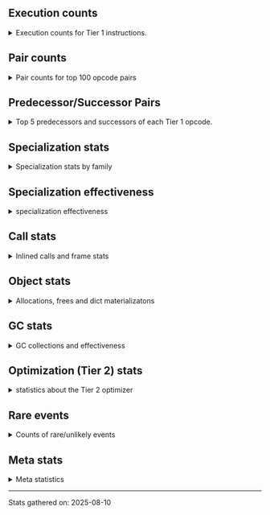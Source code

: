 ## Execution counts

<details>
<summary> Execution counts for Tier 1 instructions. </summary>


The "miss ratio" column shows the percentage of times the instruction
executed that it deoptimized. When this happens, the base unspecialized
instruction is not counted.

<table>
<thead>
<tr>
<th align="left">Name</th>
<th align="right">Base Count</th>
<th align="right">Head Count</th>
<th align="right">Change</th>
</tr>
</thead>
<tbody>
<tr>
<td align="left">FOR_ITER</td>
<td align="right">1,748,160</td>
<td align="right">791,900</td>
<td align="right">-54.7%</td>
</tr>
<tr>
<td align="left">COMPARE_OP</td>
<td align="right">2,277,540</td>
<td align="right">1,526,880</td>
<td align="right">-33.0%</td>
</tr>
<tr>
<td align="left">TO_BOOL_BOOL</td>
<td align="right">13,075,380</td>
<td align="right">10,835,080</td>
<td align="right">-17.1%</td>
</tr>
<tr>
<td align="left">POP_JUMP_IF_TRUE</td>
<td align="right">15,785,460</td>
<td align="right">13,260,900</td>
<td align="right">-16.0%</td>
</tr>
<tr>
<td align="left">TO_BOOL</td>
<td align="right">7,134,100</td>
<td align="right">6,096,340</td>
<td align="right">-14.5%</td>
</tr>
<tr>
<td align="left">CONTAINS_OP_SET</td>
<td align="right">5,709,960</td>
<td align="right">4,973,400</td>
<td align="right">-12.9%</td>
</tr>
<tr>
<td align="left">BINARY_OP</td>
<td align="right">5,780,340</td>
<td align="right">5,043,600</td>
<td align="right">-12.7%</td>
</tr>
<tr>
<td align="left">FOR_ITER_LIST</td>
<td align="right">1,100,880</td>
<td align="right">1,013,820</td>
<td align="right">-7.9%</td>
</tr>
<tr>
<td align="left">LOAD_FAST_BORROW_LOAD_FAST_BORROW</td>
<td align="right">10,862,280</td>
<td align="right">10,122,940</td>
<td align="right">-6.8%</td>
</tr>
<tr>
<td align="left">POP_JUMP_IF_FALSE</td>
<td align="right">48,978,960</td>
<td align="right">47,475,220</td>
<td align="right">-3.1%</td>
</tr>
<tr>
<td align="left">LOAD_ATTR_INSTANCE_VALUE</td>
<td align="right">82,923,600</td>
<td align="right">80,399,040</td>
<td align="right">-3.0%</td>
</tr>
<tr>
<td align="left">LOAD_FAST_BORROW</td>
<td align="right">158,897,760</td>
<td align="right">154,116,200</td>
<td align="right">-3.0%</td>
</tr>
<tr>
<td align="left">STORE_FAST</td>
<td align="right">41,596,920</td>
<td align="right">40,843,660</td>
<td align="right">-1.8%</td>
</tr>
<tr>
<td align="left">UNPACK_SEQUENCE_TWO_TUPLE</td>
<td align="right">699,780</td>
<td align="right">697,000</td>
<td align="right">-0.4%</td>
</tr>
<tr>
<td align="left">STORE_FAST_STORE_FAST</td>
<td align="right">701,940</td>
<td align="right">699,160</td>
<td align="right">-0.4%</td>
</tr>
<tr>
<td align="left">CALL_ISINSTANCE</td>
<td align="right">1,488,960</td>
<td align="right">1,486,180</td>
<td align="right">-0.2%</td>
</tr>
<tr>
<td align="left">STORE_SUBSCR_DICT</td>
<td align="right">2,151,600</td>
<td align="right">2,148,820</td>
<td align="right">-0.1%</td>
</tr>
<tr>
<td align="left">LOAD_GLOBAL_BUILTIN</td>
<td align="right">6,337,980</td>
<td align="right">6,332,420</td>
<td align="right">-0.1%</td>
</tr>
<tr>
<td align="left">LOAD_FAST</td>
<td align="right">11,974,620</td>
<td align="right">11,971,840</td>
<td align="right">-0.0%</td>
</tr>
<tr>
<td align="left">LOAD_CONST</td>
<td align="right">52,890,240</td>
<td align="right">52,890,240</td>
<td align="right">0.0%</td>
</tr>
<tr>
<td align="left">RESUME_CHECK</td>
<td align="right">22,552,440</td>
<td align="right">22,552,440</td>
<td align="right">0.0%</td>
</tr>
<tr>
<td align="left">RETURN_VALUE</td>
<td align="right">21,850,720</td>
<td align="right">21,850,720</td>
<td align="right">0.0%</td>
</tr>
<tr>
<td align="left">BINARY_OP_SUBSCR_DICT</td>
<td align="right">15,022,440</td>
<td align="right">15,022,440</td>
<td align="right">0.0%</td>
</tr>
<tr>
<td align="left">COMPARE_OP_INT</td>
<td align="right">13,993,980</td>
<td align="right">13,993,980</td>
<td align="right">0.0%</td>
</tr>
<tr>
<td align="left">LOAD_GLOBAL_MODULE</td>
<td align="right">13,425,840</td>
<td align="right">13,425,840</td>
<td align="right">0.0%</td>
</tr>
<tr>
<td align="left">STORE_ATTR_INSTANCE_VALUE</td>
<td align="right">12,820,920</td>
<td align="right">12,820,920</td>
<td align="right">0.0%</td>
</tr>
<tr>
<td align="left">CALL_PY_EXACT_ARGS</td>
<td align="right">11,583,100</td>
<td align="right">11,583,100</td>
<td align="right">0.0%</td>
</tr>
<tr>
<td align="left">COMPARE_OP_STR</td>
<td align="right">10,870,440</td>
<td align="right">10,870,440</td>
<td align="right">0.0%</td>
</tr>
<tr>
<td align="left">LOAD_ATTR_METHOD_WITH_VALUES</td>
<td align="right">9,893,400</td>
<td align="right">9,893,400</td>
<td align="right">0.0%</td>
</tr>
<tr>
<td align="left">LOAD_ATTR_METHOD_NO_DICT</td>
<td align="right">9,888,560</td>
<td align="right">9,888,560</td>
<td align="right">0.0%</td>
</tr>
<tr>
<td align="left">JUMP_BACKWARD_NO_JIT</td>
<td align="right">9,440,940</td>
<td align="right"></td>
<td align="right"></td>
</tr>
<tr>
<td align="left">LOAD_SMALL_INT</td>
<td align="right">8,334,720</td>
<td align="right">8,334,720</td>
<td align="right">0.0%</td>
</tr>
<tr>
<td align="left">POP_TOP</td>
<td align="right">7,755,060</td>
<td align="right">7,755,060</td>
<td align="right">0.0%</td>
</tr>
<tr>
<td align="left">EXTENDED_ARG</td>
<td align="right">6,511,320</td>
<td align="right">6,511,320</td>
<td align="right">0.0%</td>
</tr>
<tr>
<td align="left">TO_BOOL_LIST</td>
<td align="right">6,507,720</td>
<td align="right">6,507,720</td>
<td align="right">0.0%</td>
</tr>
<tr>
<td align="left">JUMP_FORWARD</td>
<td align="right">6,263,700</td>
<td align="right">6,263,700</td>
<td align="right">0.0%</td>
</tr>
<tr>
<td align="left">LOAD_ATTR_SLOT</td>
<td align="right">5,847,040</td>
<td align="right">5,847,040</td>
<td align="right">0.0%</td>
</tr>
<tr>
<td align="left">BINARY_OP_ADD_INT</td>
<td align="right">5,305,800</td>
<td align="right">5,305,800</td>
<td align="right">0.0%</td>
</tr>
<tr>
<td align="left">BINARY_OP_SUBSCR_STR_INT</td>
<td align="right">5,166,720</td>
<td align="right">5,166,720</td>
<td align="right">0.0%</td>
</tr>
<tr>
<td align="left">LOAD_ATTR</td>
<td align="right">4,846,640</td>
<td align="right">4,846,640</td>
<td align="right">0.0%</td>
</tr>
<tr>
<td align="left">CALL_BOUND_METHOD_EXACT_ARGS</td>
<td align="right">3,717,640</td>
<td align="right">3,717,640</td>
<td align="right">0.0%</td>
</tr>
<tr>
<td align="left">LOAD_ATTR_PROPERTY</td>
<td align="right">3,683,400</td>
<td align="right">3,683,400</td>
<td align="right">0.0%</td>
</tr>
<tr>
<td align="left">SWAP</td>
<td align="right">3,316,920</td>
<td align="right">3,316,920</td>
<td align="right">0.0%</td>
</tr>
<tr>
<td align="left">COPY</td>
<td align="right">3,232,320</td>
<td align="right">3,232,320</td>
<td align="right">0.0%</td>
</tr>
<tr>
<td align="left">CALL_METHOD_DESCRIPTOR_O</td>
<td align="right">3,010,460</td>
<td align="right">3,010,460</td>
<td align="right">0.0%</td>
</tr>
<tr>
<td align="left">BUILD_LIST</td>
<td align="right">2,786,640</td>
<td align="right">2,786,640</td>
<td align="right">0.0%</td>
</tr>
<tr>
<td align="left">CALL_LEN</td>
<td align="right">2,780,880</td>
<td align="right">2,780,880</td>
<td align="right">0.0%</td>
</tr>
<tr>
<td align="left">BINARY_OP_ADD_UNICODE</td>
<td align="right">2,611,320</td>
<td align="right">2,611,320</td>
<td align="right">0.0%</td>
</tr>
<tr>
<td align="left">POP_JUMP_IF_NOT_NONE</td>
<td align="right">2,259,180</td>
<td align="right">2,259,180</td>
<td align="right">0.0%</td>
</tr>
<tr>
<td align="left">TO_BOOL_ALWAYS_TRUE</td>
<td align="right">2,202,480</td>
<td align="right">2,202,480</td>
<td align="right">0.0%</td>
</tr>
<tr>
<td align="left">POP_JUMP_IF_NONE</td>
<td align="right">2,084,040</td>
<td align="right">2,084,040</td>
<td align="right">0.0%</td>
</tr>
<tr>
<td align="left">GET_ITER</td>
<td align="right">1,695,300</td>
<td align="right">1,695,300</td>
<td align="right">0.0%</td>
</tr>
<tr>
<td align="left">CALL_LIST_APPEND</td>
<td align="right">1,695,120</td>
<td align="right">1,695,120</td>
<td align="right">0.0%</td>
</tr>
<tr>
<td align="left">NOP</td>
<td align="right">1,664,580</td>
<td align="right">1,664,580</td>
<td align="right">0.0%</td>
</tr>
<tr>
<td align="left">BUILD_TUPLE</td>
<td align="right">1,635,480</td>
<td align="right">1,635,480</td>
<td align="right">0.0%</td>
</tr>
<tr>
<td align="left">CALL_METHOD_DESCRIPTOR_FAST</td>
<td align="right">1,623,980</td>
<td align="right">1,623,980</td>
<td align="right">0.0%</td>
</tr>
<tr>
<td align="left">IS_OP</td>
<td align="right">1,594,020</td>
<td align="right">1,594,020</td>
<td align="right">0.0%</td>
</tr>
<tr>
<td align="left">CALL_METHOD_DESCRIPTOR_NOARGS</td>
<td align="right">1,593,780</td>
<td align="right">1,593,780</td>
<td align="right">0.0%</td>
</tr>
<tr>
<td align="left">LOAD_FAST_LOAD_FAST</td>
<td align="right">1,590,060</td>
<td align="right">1,590,060</td>
<td align="right">0.0%</td>
</tr>
<tr>
<td align="left">CALL_PY_GENERAL</td>
<td align="right">1,529,580</td>
<td align="right">1,529,580</td>
<td align="right">0.0%</td>
</tr>
<tr>
<td align="left">CALL_NON_PY_GENERAL</td>
<td align="right">1,514,460</td>
<td align="right">1,514,460</td>
<td align="right">0.0%</td>
</tr>
<tr>
<td align="left">BINARY_SLICE</td>
<td align="right">1,155,000</td>
<td align="right">1,155,000</td>
<td align="right">0.0%</td>
</tr>
<tr>
<td align="left">BUILD_MAP</td>
<td align="right">1,141,440</td>
<td align="right">1,141,440</td>
<td align="right">0.0%</td>
</tr>
<tr>
<td align="left">CALL_BUILTIN_CLASS</td>
<td align="right">1,107,780</td>
<td align="right">1,107,780</td>
<td align="right">0.0%</td>
</tr>
<tr>
<td align="left">STORE_ATTR</td>
<td align="right">1,079,440</td>
<td align="right">1,079,440</td>
<td align="right">0.0%</td>
</tr>
<tr>
<td align="left">LOAD_FAST_CHECK</td>
<td align="right">1,040,640</td>
<td align="right">1,040,640</td>
<td align="right">0.0%</td>
</tr>
<tr>
<td align="left">FOR_ITER_GEN</td>
<td align="right">1,037,640</td>
<td align="right">1,037,640</td>
<td align="right">0.0%</td>
</tr>
<tr>
<td align="left">YIELD_VALUE</td>
<td align="right">1,037,520</td>
<td align="right">1,037,520</td>
<td align="right">0.0%</td>
</tr>
<tr>
<td align="left">POP_ITER</td>
<td align="right">909,600</td>
<td align="right">909,600</td>
<td align="right">0.0%</td>
</tr>
<tr>
<td align="left">CONTAINS_OP</td>
<td align="right">859,660</td>
<td align="right">859,660</td>
<td align="right">0.0%</td>
</tr>
<tr>
<td align="left">BINARY_OP_SUBSCR_LIST_INT</td>
<td align="right">694,440</td>
<td align="right">694,440</td>
<td align="right">0.0%</td>
</tr>
<tr>
<td align="left">STORE_SUBSCR_LIST_INT</td>
<td align="right">672,240</td>
<td align="right">672,240</td>
<td align="right">0.0%</td>
</tr>
<tr>
<td align="left">CONTAINS_OP_DICT</td>
<td align="right">671,280</td>
<td align="right">671,280</td>
<td align="right">0.0%</td>
</tr>
<tr>
<td align="left">FORMAT_SIMPLE</td>
<td align="right">668,640</td>
<td align="right">668,640</td>
<td align="right">0.0%</td>
</tr>
<tr>
<td align="left">CONVERT_VALUE</td>
<td align="right">668,640</td>
<td align="right">668,640</td>
<td align="right">0.0%</td>
</tr>
<tr>
<td align="left">PUSH_NULL</td>
<td align="right">659,460</td>
<td align="right">659,460</td>
<td align="right">0.0%</td>
</tr>
<tr>
<td align="left">BUILD_SLICE</td>
<td align="right">570,840</td>
<td align="right">570,840</td>
<td align="right">0.0%</td>
</tr>
<tr>
<td align="left">CALL_BUILTIN_FAST</td>
<td align="right">476,280</td>
<td align="right">476,280</td>
<td align="right">0.0%</td>
</tr>
<tr>
<td align="left">BINARY_OP_SUBTRACT_INT</td>
<td align="right">395,040</td>
<td align="right">395,040</td>
<td align="right">0.0%</td>
</tr>
<tr>
<td align="left">TO_BOOL_INT</td>
<td align="right">383,280</td>
<td align="right">383,280</td>
<td align="right">0.0%</td>
</tr>
<tr>
<td align="left">INTERPRETER_EXIT</td>
<td align="right">377,120</td>
<td align="right">377,120</td>
<td align="right">0.0%</td>
</tr>
<tr>
<td align="left">CALL_KW_PY</td>
<td align="right">374,520</td>
<td align="right">374,520</td>
<td align="right">0.0%</td>
</tr>
<tr>
<td align="left">TO_BOOL_NONE</td>
<td align="right">358,580</td>
<td align="right">358,580</td>
<td align="right">0.0%</td>
</tr>
<tr>
<td align="left">CALL_ALLOC_AND_ENTER_INIT</td>
<td align="right">338,460</td>
<td align="right">338,460</td>
<td align="right">0.0%</td>
</tr>
<tr>
<td align="left">LOAD_ATTR_MODULE</td>
<td align="right">337,380</td>
<td align="right">337,380</td>
<td align="right">0.0%</td>
</tr>
<tr>
<td align="left">COPY_FREE_VARS</td>
<td align="right">336,300</td>
<td align="right">336,300</td>
<td align="right">0.0%</td>
</tr>
<tr>
<td align="left">LOAD_DEREF</td>
<td align="right">336,300</td>
<td align="right">336,300</td>
<td align="right">0.0%</td>
</tr>
<tr>
<td align="left">EXIT_INIT_CHECK</td>
<td align="right">335,800</td>
<td align="right">335,800</td>
<td align="right">0.0%</td>
</tr>
<tr>
<td align="left">BUILD_STRING</td>
<td align="right">334,320</td>
<td align="right">334,320</td>
<td align="right">0.0%</td>
</tr>
<tr>
<td align="left">LOAD_ATTR_CLASS</td>
<td align="right">133,320</td>
<td align="right">133,320</td>
<td align="right">0.0%</td>
</tr>
<tr>
<td align="left">BINARY_OP_SUBSCR_LIST_SLICE</td>
<td align="right">92,280</td>
<td align="right">92,280</td>
<td align="right">0.0%</td>
</tr>
<tr>
<td align="left">TO_BOOL_STR</td>
<td align="right">31,860</td>
<td align="right">31,860</td>
<td align="right">0.0%</td>
</tr>
<tr>
<td align="left">STORE_ATTR_SLOT</td>
<td align="right">11,640</td>
<td align="right">11,640</td>
<td align="right">0.0%</td>
</tr>
<tr>
<td align="left">BINARY_OP_SUBSCR_GETITEM</td>
<td align="right">11,520</td>
<td align="right">11,520</td>
<td align="right">0.0%</td>
</tr>
<tr>
<td align="left">STORE_FAST_LOAD_FAST</td>
<td align="right">10,320</td>
<td align="right">10,320</td>
<td align="right">0.0%</td>
</tr>
<tr>
<td align="left">LOAD_ATTR_METHOD_LAZY_DICT</td>
<td align="right">8,880</td>
<td align="right">8,880</td>
<td align="right">0.0%</td>
</tr>
<tr>
<td align="left">CALL_BUILTIN_FAST_WITH_KEYWORDS</td>
<td align="right">7,440</td>
<td align="right">7,440</td>
<td align="right">0.0%</td>
</tr>
<tr>
<td align="left">BINARY_OP_EXTEND</td>
<td align="right">6,120</td>
<td align="right">6,120</td>
<td align="right">0.0%</td>
</tr>
<tr>
<td align="left">CALL_METHOD_DESCRIPTOR_FAST_WITH_KEYWORDS</td>
<td align="right">5,880</td>
<td align="right">5,880</td>
<td align="right">0.0%</td>
</tr>
<tr>
<td align="left">FOR_ITER_TUPLE</td>
<td align="right">4,680</td>
<td align="right">4,680</td>
<td align="right">0.0%</td>
</tr>
<tr>
<td align="left">UNPACK_SEQUENCE_LIST</td>
<td align="right">3,960</td>
<td align="right">3,960</td>
<td align="right">0.0%</td>
</tr>
<tr>
<td align="left">BINARY_OP_INPLACE_ADD_UNICODE</td>
<td align="right">3,120</td>
<td align="right">3,120</td>
<td align="right">0.0%</td>
</tr>
<tr>
<td align="left">MAP_ADD</td>
<td align="right">2,760</td>
<td align="right">2,760</td>
<td align="right">0.0%</td>
</tr>
<tr>
<td align="left">FOR_ITER_RANGE</td>
<td align="right">1,860</td>
<td align="right">1,860</td>
<td align="right">0.0%</td>
</tr>
<tr>
<td align="left">LOAD_ATTR_NONDESCRIPTOR_WITH_VALUES</td>
<td align="right">1,800</td>
<td align="right">1,800</td>
<td align="right">0.0%</td>
</tr>
<tr>
<td align="left">BINARY_OP_SUBSCR_TUPLE_INT</td>
<td align="right">1,740</td>
<td align="right">1,740</td>
<td align="right">0.0%</td>
</tr>
<tr>
<td align="left">CALL_BUILTIN_O</td>
<td align="right">1,680</td>
<td align="right">1,680</td>
<td align="right">0.0%</td>
</tr>
<tr>
<td align="left">CALL_FUNCTION_EX</td>
<td align="right">1,020</td>
<td align="right">1,020</td>
<td align="right">0.0%</td>
</tr>
<tr>
<td align="left">DICT_MERGE</td>
<td align="right">960</td>
<td align="right">960</td>
<td align="right">0.0%</td>
</tr>
<tr>
<td align="left">CALL_TUPLE_1</td>
<td align="right">360</td>
<td align="right">360</td>
<td align="right">0.0%</td>
</tr>
<tr>
<td align="left">CALL</td>
<td align="right">260</td>
<td align="right">260</td>
<td align="right">0.0%</td>
</tr>
<tr>
<td align="left">LOAD_FAST_AND_CLEAR</td>
<td align="right">240</td>
<td align="right">240</td>
<td align="right">0.0%</td>
</tr>
<tr>
<td align="left">LOAD_SUPER_ATTR_ATTR</td>
<td align="right">240</td>
<td align="right">240</td>
<td align="right">0.0%</td>
</tr>
<tr>
<td align="left">END_FOR</td>
<td align="right">120</td>
<td align="right">120</td>
<td align="right">0.0%</td>
</tr>
<tr>
<td align="left">RETURN_GENERATOR</td>
<td align="right">120</td>
<td align="right">120</td>
<td align="right">0.0%</td>
</tr>
<tr>
<td align="left">CALL_INTRINSIC_1</td>
<td align="right">120</td>
<td align="right">120</td>
<td align="right">0.0%</td>
</tr>
<tr>
<td align="left">IMPORT_FROM</td>
<td align="right">120</td>
<td align="right">120</td>
<td align="right">0.0%</td>
</tr>
<tr>
<td align="left">IMPORT_NAME</td>
<td align="right">120</td>
<td align="right">120</td>
<td align="right">0.0%</td>
</tr>
<tr>
<td align="left">LIST_EXTEND</td>
<td align="right">120</td>
<td align="right">120</td>
<td align="right">0.0%</td>
</tr>
<tr>
<td align="left">CALL_KW_NON_PY</td>
<td align="right">120</td>
<td align="right">120</td>
<td align="right">0.0%</td>
</tr>
<tr>
<td align="left">CALL_TYPE_1</td>
<td align="right">120</td>
<td align="right">120</td>
<td align="right">0.0%</td>
</tr>
<tr>
<td align="left">LOAD_SUPER_ATTR_METHOD</td>
<td align="right">120</td>
<td align="right">120</td>
<td align="right">0.0%</td>
</tr>
<tr>
<td align="left">LOAD_GLOBAL</td>
<td align="right">100</td>
<td align="right">100</td>
<td align="right">0.0%</td>
</tr>
<tr>
<td align="left">MAKE_FUNCTION</td>
<td align="right">60</td>
<td align="right">60</td>
<td align="right">0.0%</td>
</tr>
<tr>
<td align="left">MAKE_CELL</td>
<td align="right">60</td>
<td align="right">60</td>
<td align="right">0.0%</td>
</tr>
<tr>
<td align="left">SET_FUNCTION_ATTRIBUTE</td>
<td align="right">60</td>
<td align="right">60</td>
<td align="right">0.0%</td>
</tr>
<tr>
<td align="left">STORE_DEREF</td>
<td align="right">60</td>
<td align="right">60</td>
<td align="right">0.0%</td>
</tr>
<tr>
<td align="left">BINARY_OP_SUBTRACT_FLOAT</td>
<td align="right">60</td>
<td align="right">60</td>
<td align="right">0.0%</td>
</tr>
<tr>
<td align="left">UNPACK_SEQUENCE</td>
<td align="right">20</td>
<td align="right">20</td>
<td align="right">0.0%</td>
</tr>
<tr>
<td align="left">JUMP_BACKWARD_JIT</td>
<td align="right"></td>
<td align="right">7,360,360</td>
<td align="right"></td>
</tr>
<tr>
<td align="left">ENTER_EXECUTOR</td>
<td align="right"></td>
<td align="right">1,456,300</td>
<td align="right"></td>
</tr>
<tr>
<td align="left">NOT_TAKEN</td>
<td align="right"></td>
<td align="right">13,920</td>
<td align="right"></td>
</tr>
</tbody>
</table>


</details>

## Pair counts

<details>
<summary> Pair counts for top 100 opcode pairs </summary>


Pairs of specialized operations that deoptimize and are then followed by
the corresponding unspecialized instruction are not counted as pairs.

Not included in comparative output.


</details>

## Predecessor/Successor Pairs

<details>
<summary> Top 5 predecessors and successors of each Tier 1 opcode. </summary>


This does not include the unspecialized instructions that occur after a
specialized instruction deoptimizes.

Not included in comparative output.


</details>

## Specialization stats

<details>
<summary> Specialization stats by family </summary>

### BINARY_OP

<details>
<summary> specialization stats for BINARY_OP family </summary>

<table>
<thead>
<tr>
<th align="left">Kind</th>
<th align="right">Base Count</th>
<th align="right">Base Ratio</th>
<th align="right">Head Count</th>
<th align="right">Head Ratio</th>
<th align="right">Change</th>
</tr>
</thead>
<tbody>
<tr>
<td align="left">
deferred
<details>
<summary>ⓘ</summary>

Lists the number of "deferred" (i.e. not specialized) instructions executed.
</details>
</td>
<td align="right">5,778,000</td>
<td align="right">16.1%</td>
<td align="right">5,041,440</td>
<td align="right">14.4%</td>
<td align="right">-12.7%</td>
</tr>
<tr>
<td align="left">
hit
<details>
<summary>ⓘ</summary>

Specialized instructions that complete.
</details>
</td>
<td align="right">30,004,800</td>
<td align="right">83.8%</td>
<td align="right">30,004,800</td>
<td align="right">85.6%</td>
<td align="right">0.0%</td>
</tr>
<tr>
<td align="left">
miss
<details>
<summary>ⓘ</summary>

Specialized instructions that deopt.
</details>
</td>
<td align="right">240</td>
<td align="right">0.0%</td>
<td align="right">240</td>
<td align="right">0.0%</td>
<td align="right">0.0%</td>
</tr>
</tbody>
</table>

<table>
<thead>
<tr>
<th align="left">Success</th>
<th align="right">Base Count</th>
<th align="right">Base Ratio</th>
<th align="right">Head Count</th>
<th align="right">Head Ratio</th>
<th align="right">Change</th>
</tr>
</thead>
<tbody>
<tr>
<td align="left">Failure</td>
<td align="right">2,260</td>
<td align="right">96.6%</td>
<td align="right">2,080</td>
<td align="right">96.3%</td>
<td align="right">-8.0%</td>
</tr>
<tr>
<td align="left">Success</td>
<td align="right">80</td>
<td align="right">3.4%</td>
<td align="right">80</td>
<td align="right">3.7%</td>
<td align="right">0.0%</td>
</tr>
</tbody>
</table>

<table>
<thead>
<tr>
<th align="left">Failure kind</th>
<th align="right">Base Count</th>
<th align="right">Base Ratio</th>
<th align="right">Head Count</th>
<th align="right">Head Ratio</th>
<th align="right">Change</th>
</tr>
</thead>
<tbody>
<tr>
<td align="left">xor</td>
<td align="right">220</td>
<td align="right">9.7%</td>
<td align="right">40</td>
<td align="right">1.9%</td>
<td align="right">-81.8%</td>
</tr>
<tr>
<td align="left">out of range</td>
<td align="right">1,480</td>
<td align="right">65.5%</td>
<td align="right">1,480</td>
<td align="right">71.2%</td>
<td align="right">0.0%</td>
</tr>
<tr>
<td align="left">subscr</td>
<td align="right">280</td>
<td align="right">12.4%</td>
<td align="right">280</td>
<td align="right">13.5%</td>
<td align="right">0.0%</td>
</tr>
<tr>
<td align="left">subscr other slice</td>
<td align="right">140</td>
<td align="right">6.2%</td>
<td align="right">140</td>
<td align="right">6.7%</td>
<td align="right">0.0%</td>
</tr>
<tr>
<td align="left">add other</td>
<td align="right">40</td>
<td align="right">1.8%</td>
<td align="right">40</td>
<td align="right">1.9%</td>
<td align="right">0.0%</td>
</tr>
<tr>
<td align="left">remainder</td>
<td align="right">40</td>
<td align="right">1.8%</td>
<td align="right">40</td>
<td align="right">1.9%</td>
<td align="right">0.0%</td>
</tr>
<tr>
<td align="left">subscr bytes</td>
<td align="right">40</td>
<td align="right">1.8%</td>
<td align="right">40</td>
<td align="right">1.9%</td>
<td align="right">0.0%</td>
</tr>
<tr>
<td align="left">or</td>
<td align="right">20</td>
<td align="right">0.9%</td>
<td align="right">20</td>
<td align="right">1.0%</td>
<td align="right">0.0%</td>
</tr>
</tbody>
</table>


</details>

### BINARY_SLICE

<details>
<summary> specialization stats for BINARY_SLICE family </summary>

<table>
<thead>
<tr>
<th align="left">Kind</th>
<th align="right">Base Count</th>
<th align="right">Base Ratio</th>
<th align="right">Head Count</th>
<th align="right">Head Ratio</th>
<th align="right">Change</th>
</tr>
</thead>
<tbody>
<tr>
<td align="left">
deferred
<details>
<summary>ⓘ</summary>

Lists the number of "deferred" (i.e. not specialized) instructions executed.
</details>
</td>
<td align="right">1,155,000</td>
<td align="right">100.0%</td>
<td align="right">1,155,000</td>
<td align="right">100.0%</td>
<td align="right">0.0%</td>
</tr>
</tbody>
</table>


</details>

### CALL

<details>
<summary> specialization stats for CALL family </summary>

<table>
<thead>
<tr>
<th align="left">Kind</th>
<th align="right">Base Count</th>
<th align="right">Base Ratio</th>
<th align="right">Head Count</th>
<th align="right">Head Ratio</th>
<th align="right">Change</th>
</tr>
</thead>
<tbody>
<tr>
<td align="left">
hit
<details>
<summary>ⓘ</summary>

Specialized instructions that complete.
</details>
</td>
<td align="right">27,683,140</td>
<td align="right">83.5%</td>
<td align="right">27,680,360</td>
<td align="right">83.5%</td>
<td align="right">-0.0%</td>
</tr>
<tr>
<td align="left">
deferred
<details>
<summary>ⓘ</summary>

Lists the number of "deferred" (i.e. not specialized) instructions executed.
</details>
</td>
<td align="right">5,363,280</td>
<td align="right">16.2%</td>
<td align="right">5,363,280</td>
<td align="right">16.2%</td>
<td align="right">0.0%</td>
</tr>
<tr>
<td align="left">
miss
<details>
<summary>ⓘ</summary>

Specialized instructions that deopt.
</details>
</td>
<td align="right">5,466,420</td>
<td align="right">16.5%</td>
<td align="right">5,466,420</td>
<td align="right">16.5%</td>
<td align="right">0.0%</td>
</tr>
</tbody>
</table>

<table>
<thead>
<tr>
<th align="left">Success</th>
<th align="right">Base Count</th>
<th align="right">Base Ratio</th>
<th align="right">Head Count</th>
<th align="right">Head Ratio</th>
<th align="right">Change</th>
</tr>
</thead>
<tbody>
<tr>
<td align="left">Success</td>
<td align="right">103,400</td>
<td align="right">100.0%</td>
<td align="right">103,400</td>
<td align="right">100.0%</td>
<td align="right">0.0%</td>
</tr>
<tr>
<td align="left">Failure</td>
<td align="right">0</td>
<td align="right">0.0%</td>
<td align="right">0</td>
<td align="right">0.0%</td>
<td align="right"></td>
</tr>
</tbody>
</table>


</details>

### COMPARE_OP

<details>
<summary> specialization stats for COMPARE_OP family </summary>

<table>
<thead>
<tr>
<th align="left">Kind</th>
<th align="right">Base Count</th>
<th align="right">Base Ratio</th>
<th align="right">Head Count</th>
<th align="right">Head Ratio</th>
<th align="right">Change</th>
</tr>
</thead>
<tbody>
<tr>
<td align="left">
deferred
<details>
<summary>ⓘ</summary>

Lists the number of "deferred" (i.e. not specialized) instructions executed.
</details>
</td>
<td align="right">2,276,180</td>
<td align="right">8.4%</td>
<td align="right">1,525,700</td>
<td align="right">5.8%</td>
<td align="right">-33.0%</td>
</tr>
<tr>
<td align="left">
hit
<details>
<summary>ⓘ</summary>

Specialized instructions that complete.
</details>
</td>
<td align="right">24,850,180</td>
<td align="right">91.6%</td>
<td align="right">24,850,180</td>
<td align="right">94.2%</td>
<td align="right">0.0%</td>
</tr>
<tr>
<td align="left">
miss
<details>
<summary>ⓘ</summary>

Specialized instructions that deopt.
</details>
</td>
<td align="right">14,240</td>
<td align="right">0.1%</td>
<td align="right">14,240</td>
<td align="right">0.1%</td>
<td align="right">0.0%</td>
</tr>
</tbody>
</table>

<table>
<thead>
<tr>
<th align="left">Success</th>
<th align="right">Base Count</th>
<th align="right">Base Ratio</th>
<th align="right">Head Count</th>
<th align="right">Head Ratio</th>
<th align="right">Change</th>
</tr>
</thead>
<tbody>
<tr>
<td align="left">Failure</td>
<td align="right">1,340</td>
<td align="right">82.7%</td>
<td align="right">1,160</td>
<td align="right">80.6%</td>
<td align="right">-13.4%</td>
</tr>
<tr>
<td align="left">Success</td>
<td align="right">280</td>
<td align="right">17.3%</td>
<td align="right">280</td>
<td align="right">19.4%</td>
<td align="right">0.0%</td>
</tr>
</tbody>
</table>

<table>
<thead>
<tr>
<th align="left">Failure kind</th>
<th align="right">Base Count</th>
<th align="right">Base Ratio</th>
<th align="right">Head Count</th>
<th align="right">Head Ratio</th>
<th align="right">Change</th>
</tr>
</thead>
<tbody>
<tr>
<td align="left">tuple</td>
<td align="right">340</td>
<td align="right">25.4%</td>
<td align="right">160</td>
<td align="right">13.8%</td>
<td align="right">-52.9%</td>
</tr>
<tr>
<td align="left">different types</td>
<td align="right">600</td>
<td align="right">44.8%</td>
<td align="right">600</td>
<td align="right">51.7%</td>
<td align="right">0.0%</td>
</tr>
<tr>
<td align="left">bytes</td>
<td align="right">180</td>
<td align="right">13.4%</td>
<td align="right">180</td>
<td align="right">15.5%</td>
<td align="right">0.0%</td>
</tr>
<tr>
<td align="left">baseobject</td>
<td align="right">140</td>
<td align="right">10.4%</td>
<td align="right">140</td>
<td align="right">12.1%</td>
<td align="right">0.0%</td>
</tr>
<tr>
<td align="left">long float</td>
<td align="right">80</td>
<td align="right">6.0%</td>
<td align="right">80</td>
<td align="right">6.9%</td>
<td align="right">0.0%</td>
</tr>
</tbody>
</table>


</details>

### CONTAINS_OP

<details>
<summary> specialization stats for CONTAINS_OP family </summary>

<table>
<thead>
<tr>
<th align="left">Kind</th>
<th align="right">Base Count</th>
<th align="right">Base Ratio</th>
<th align="right">Head Count</th>
<th align="right">Head Ratio</th>
<th align="right">Change</th>
</tr>
</thead>
<tbody>
<tr>
<td align="left">
hit
<details>
<summary>ⓘ</summary>

Specialized instructions that complete.
</details>
</td>
<td align="right">6,381,240</td>
<td align="right">88.1%</td>
<td align="right">5,644,680</td>
<td align="right">86.8%</td>
<td align="right">-11.5%</td>
</tr>
<tr>
<td align="left">
deferred
<details>
<summary>ⓘ</summary>

Lists the number of "deferred" (i.e. not specialized) instructions executed.
</details>
</td>
<td align="right">858,960</td>
<td align="right">11.9%</td>
<td align="right">858,960</td>
<td align="right">13.2%</td>
<td align="right">0.0%</td>
</tr>
</tbody>
</table>

<table>
<thead>
<tr>
<th align="left">Success</th>
<th align="right">Base Count</th>
<th align="right">Base Ratio</th>
<th align="right">Head Count</th>
<th align="right">Head Ratio</th>
<th align="right">Change</th>
</tr>
</thead>
<tbody>
<tr>
<td align="left">Success</td>
<td align="right">0</td>
<td align="right">0.0%</td>
<td align="right">0</td>
<td align="right">0.0%</td>
<td align="right"></td>
</tr>
<tr>
<td align="left">Failure</td>
<td align="right">700</td>
<td align="right">100.0%</td>
<td align="right">700</td>
<td align="right">100.0%</td>
<td align="right">0.0%</td>
</tr>
</tbody>
</table>

<table>
<thead>
<tr>
<th align="left">Failure kind</th>
<th align="right">Base Count</th>
<th align="right">Base Ratio</th>
<th align="right">Head Count</th>
<th align="right">Head Ratio</th>
<th align="right">Change</th>
</tr>
</thead>
<tbody>
<tr>
<td align="left">tuple</td>
<td align="right">420</td>
<td align="right">60.0%</td>
<td align="right">420</td>
<td align="right">60.0%</td>
<td align="right">0.0%</td>
</tr>
<tr>
<td align="left">list</td>
<td align="right">220</td>
<td align="right">31.4%</td>
<td align="right">220</td>
<td align="right">31.4%</td>
<td align="right">0.0%</td>
</tr>
<tr>
<td align="left">other</td>
<td align="right">60</td>
<td align="right">8.6%</td>
<td align="right">60</td>
<td align="right">8.6%</td>
<td align="right">0.0%</td>
</tr>
</tbody>
</table>


</details>

### FOR_ITER

<details>
<summary> specialization stats for FOR_ITER family </summary>

<table>
<thead>
<tr>
<th align="left">Kind</th>
<th align="right">Base Count</th>
<th align="right">Base Ratio</th>
<th align="right">Head Count</th>
<th align="right">Head Ratio</th>
<th align="right">Change</th>
</tr>
</thead>
<tbody>
<tr>
<td align="left">
deferred
<details>
<summary>ⓘ</summary>

Lists the number of "deferred" (i.e. not specialized) instructions executed.
</details>
</td>
<td align="right">1,747,620</td>
<td align="right">44.9%</td>
<td align="right">791,580</td>
<td align="right">27.8%</td>
<td align="right">-54.7%</td>
</tr>
<tr>
<td align="left">
hit
<details>
<summary>ⓘ</summary>

Specialized instructions that complete.
</details>
</td>
<td align="right">2,145,060</td>
<td align="right">55.1%</td>
<td align="right">2,058,000</td>
<td align="right">72.2%</td>
<td align="right">-4.1%</td>
</tr>
</tbody>
</table>

<table>
<thead>
<tr>
<th align="left">Success</th>
<th align="right">Base Count</th>
<th align="right">Base Ratio</th>
<th align="right">Head Count</th>
<th align="right">Head Ratio</th>
<th align="right">Change</th>
</tr>
</thead>
<tbody>
<tr>
<td align="left">Failure</td>
<td align="right">540</td>
<td align="right">100.0%</td>
<td align="right">320</td>
<td align="right">100.0%</td>
<td align="right">-40.7%</td>
</tr>
<tr>
<td align="left">Success</td>
<td align="right">0</td>
<td align="right">0.0%</td>
<td align="right">0</td>
<td align="right">0.0%</td>
<td align="right"></td>
</tr>
</tbody>
</table>

<table>
<thead>
<tr>
<th align="left">Failure kind</th>
<th align="right">Base Count</th>
<th align="right">Base Ratio</th>
<th align="right">Head Count</th>
<th align="right">Head Ratio</th>
<th align="right">Change</th>
</tr>
</thead>
<tbody>
<tr>
<td align="left">reversed list</td>
<td align="right">340</td>
<td align="right">63.0%</td>
<td align="right">160</td>
<td align="right">50.0%</td>
<td align="right">-52.9%</td>
</tr>
<tr>
<td align="left">dict items</td>
<td align="right">180</td>
<td align="right">33.3%</td>
<td align="right">140</td>
<td align="right">43.8%</td>
<td align="right">-22.2%</td>
</tr>
<tr>
<td align="left">other</td>
<td align="right">20</td>
<td align="right">3.7%</td>
<td align="right">20</td>
<td align="right">6.2%</td>
<td align="right">0.0%</td>
</tr>
</tbody>
</table>


</details>

### GET_ITER

<details>
<summary> specialization stats for GET_ITER family </summary>

<table>
<thead>
<tr>
<th align="left">Failure kind</th>
<th align="right">Base Count</th>
<th align="right">Base Ratio</th>
<th align="right">Head Count</th>
<th align="right">Head Ratio</th>
<th align="right">Change</th>
</tr>
</thead>
<tbody>
<tr>
<td align="left">list</td>
<td align="right">913,440</td>
<td align="right">913,440 / 0 !!</td>
<td align="right">913,440</td>
<td align="right">913,440 / 0 !!</td>
<td align="right">0.0%</td>
</tr>
<tr>
<td align="left">self</td>
<td align="right">565,200</td>
<td align="right">565,200 / 0 !!</td>
<td align="right">565,200</td>
<td align="right">565,200 / 0 !!</td>
<td align="right">0.0%</td>
</tr>
<tr>
<td align="left">other</td>
<td align="right">214,860</td>
<td align="right">214,860 / 0 !!</td>
<td align="right">214,860</td>
<td align="right">214,860 / 0 !!</td>
<td align="right">0.0%</td>
</tr>
<tr>
<td align="left">tuple</td>
<td align="right">1,800</td>
<td align="right">1,800 / 0 !!</td>
<td align="right">1,800</td>
<td align="right">1,800 / 0 !!</td>
<td align="right">0.0%</td>
</tr>
</tbody>
</table>


</details>

### LOAD_ATTR

<details>
<summary> specialization stats for LOAD_ATTR family </summary>

<table>
<thead>
<tr>
<th align="left">Kind</th>
<th align="right">Base Count</th>
<th align="right">Base Ratio</th>
<th align="right">Head Count</th>
<th align="right">Head Ratio</th>
<th align="right">Change</th>
</tr>
</thead>
<tbody>
<tr>
<td align="left">
hit
<details>
<summary>ⓘ</summary>

Specialized instructions that complete.
</details>
</td>
<td align="right">112,699,820</td>
<td align="right">95.9%</td>
<td align="right">110,175,260</td>
<td align="right">95.8%</td>
<td align="right">-2.2%</td>
</tr>
<tr>
<td align="left">
deferred
<details>
<summary>ⓘ</summary>

Lists the number of "deferred" (i.e. not specialized) instructions executed.
</details>
</td>
<td align="right">4,843,020</td>
<td align="right">4.1%</td>
<td align="right">4,843,020</td>
<td align="right">4.2%</td>
<td align="right">0.0%</td>
</tr>
<tr>
<td align="left">
miss
<details>
<summary>ⓘ</summary>

Specialized instructions that deopt.
</details>
</td>
<td align="right">17,560</td>
<td align="right">0.0%</td>
<td align="right">17,560</td>
<td align="right">0.0%</td>
<td align="right">0.0%</td>
</tr>
</tbody>
</table>

<table>
<thead>
<tr>
<th align="left">Success</th>
<th align="right">Base Count</th>
<th align="right">Base Ratio</th>
<th align="right">Head Count</th>
<th align="right">Head Ratio</th>
<th align="right">Change</th>
</tr>
</thead>
<tbody>
<tr>
<td align="left">Success</td>
<td align="right">440</td>
<td align="right">12.2%</td>
<td align="right">440</td>
<td align="right">12.2%</td>
<td align="right">0.0%</td>
</tr>
<tr>
<td align="left">Failure</td>
<td align="right">3,160</td>
<td align="right">87.8%</td>
<td align="right">3,160</td>
<td align="right">87.8%</td>
<td align="right">0.0%</td>
</tr>
</tbody>
</table>

<table>
<thead>
<tr>
<th align="left">Failure kind</th>
<th align="right">Base Count</th>
<th align="right">Base Ratio</th>
<th align="right">Head Count</th>
<th align="right">Head Ratio</th>
<th align="right">Change</th>
</tr>
</thead>
<tbody>
<tr>
<td align="left">method</td>
<td align="right">2,120</td>
<td align="right">67.1%</td>
<td align="right">2,120</td>
<td align="right">67.1%</td>
<td align="right">0.0%</td>
</tr>
<tr>
<td align="left">overriding descriptor</td>
<td align="right">320</td>
<td align="right">10.1%</td>
<td align="right">320</td>
<td align="right">10.1%</td>
<td align="right">0.0%</td>
</tr>
<tr>
<td align="left">not managed dict</td>
<td align="right">240</td>
<td align="right">7.6%</td>
<td align="right">240</td>
<td align="right">7.6%</td>
<td align="right">0.0%</td>
</tr>
<tr>
<td align="left">mutable class</td>
<td align="right">160</td>
<td align="right">5.1%</td>
<td align="right">160</td>
<td align="right">5.1%</td>
<td align="right">0.0%</td>
</tr>
<tr>
<td align="left">module attr not found</td>
<td align="right">20</td>
<td align="right">0.6%</td>
<td align="right">20</td>
<td align="right">0.6%</td>
<td align="right">0.0%</td>
</tr>
<tr>
<td align="left">metaclass attribute</td>
<td align="right">20</td>
<td align="right">0.6%</td>
<td align="right">20</td>
<td align="right">0.6%</td>
<td align="right">0.0%</td>
</tr>
</tbody>
</table>


</details>

### LOAD_GLOBAL

<details>
<summary> specialization stats for LOAD_GLOBAL family </summary>

<table>
<thead>
<tr>
<th align="left">Kind</th>
<th align="right">Base Count</th>
<th align="right">Base Ratio</th>
<th align="right">Head Count</th>
<th align="right">Head Ratio</th>
<th align="right">Change</th>
</tr>
</thead>
<tbody>
<tr>
<td align="left">
hit
<details>
<summary>ⓘ</summary>

Specialized instructions that complete.
</details>
</td>
<td align="right">19,762,740</td>
<td align="right">100.0%</td>
<td align="right">19,757,180</td>
<td align="right">100.0%</td>
<td align="right">-0.0%</td>
</tr>
<tr>
<td align="left">
miss
<details>
<summary>ⓘ</summary>

Specialized instructions that deopt.
</details>
</td>
<td align="right">1,080</td>
<td align="right">0.0%</td>
<td align="right">1,080</td>
<td align="right">0.0%</td>
<td align="right">0.0%</td>
</tr>
</tbody>
</table>

<table>
<thead>
<tr>
<th align="left">Success</th>
<th align="right">Base Count</th>
<th align="right">Base Ratio</th>
<th align="right">Head Count</th>
<th align="right">Head Ratio</th>
<th align="right">Change</th>
</tr>
</thead>
<tbody>
<tr>
<td align="left">Success</td>
<td align="right">100</td>
<td align="right">100.0%</td>
<td align="right">100</td>
<td align="right">100.0%</td>
<td align="right">0.0%</td>
</tr>
<tr>
<td align="left">Failure</td>
<td align="right">0</td>
<td align="right">0.0%</td>
<td align="right">0</td>
<td align="right">0.0%</td>
<td align="right"></td>
</tr>
</tbody>
</table>


</details>

### LOAD_SUPER_ATTR

<details>
<summary> specialization stats for LOAD_SUPER_ATTR family </summary>

<table>
<thead>
<tr>
<th align="left">Kind</th>
<th align="right">Base Count</th>
<th align="right">Base Ratio</th>
<th align="right">Head Count</th>
<th align="right">Head Ratio</th>
<th align="right">Change</th>
</tr>
</thead>
<tbody>
<tr>
<td align="left">
hit
<details>
<summary>ⓘ</summary>

Specialized instructions that complete.
</details>
</td>
<td align="right">360</td>
<td align="right">100.0%</td>
<td align="right">360</td>
<td align="right">100.0%</td>
<td align="right">0.0%</td>
</tr>
</tbody>
</table>


</details>

### STORE_ATTR

<details>
<summary> specialization stats for STORE_ATTR family </summary>

<table>
<thead>
<tr>
<th align="left">Kind</th>
<th align="right">Base Count</th>
<th align="right">Base Ratio</th>
<th align="right">Head Count</th>
<th align="right">Head Ratio</th>
<th align="right">Change</th>
</tr>
</thead>
<tbody>
<tr>
<td align="left">
deferred
<details>
<summary>ⓘ</summary>

Lists the number of "deferred" (i.e. not specialized) instructions executed.
</details>
</td>
<td align="right">1,078,800</td>
<td align="right">7.8%</td>
<td align="right">1,078,800</td>
<td align="right">7.8%</td>
<td align="right">0.0%</td>
</tr>
<tr>
<td align="left">
hit
<details>
<summary>ⓘ</summary>

Specialized instructions that complete.
</details>
</td>
<td align="right">12,819,040</td>
<td align="right">92.1%</td>
<td align="right">12,819,040</td>
<td align="right">92.1%</td>
<td align="right">0.0%</td>
</tr>
<tr>
<td align="left">
miss
<details>
<summary>ⓘ</summary>

Specialized instructions that deopt.
</details>
</td>
<td align="right">13,520</td>
<td align="right">0.1%</td>
<td align="right">13,520</td>
<td align="right">0.1%</td>
<td align="right">0.0%</td>
</tr>
</tbody>
</table>

<table>
<thead>
<tr>
<th align="left">Success</th>
<th align="right">Base Count</th>
<th align="right">Base Ratio</th>
<th align="right">Head Count</th>
<th align="right">Head Ratio</th>
<th align="right">Change</th>
</tr>
</thead>
<tbody>
<tr>
<td align="left">Success</td>
<td align="right">240</td>
<td align="right">27.3%</td>
<td align="right">240</td>
<td align="right">27.3%</td>
<td align="right">0.0%</td>
</tr>
<tr>
<td align="left">Failure</td>
<td align="right">640</td>
<td align="right">72.7%</td>
<td align="right">640</td>
<td align="right">72.7%</td>
<td align="right">0.0%</td>
</tr>
</tbody>
</table>

<table>
<thead>
<tr>
<th align="left">Failure kind</th>
<th align="right">Base Count</th>
<th align="right">Base Ratio</th>
<th align="right">Head Count</th>
<th align="right">Head Ratio</th>
<th align="right">Change</th>
</tr>
</thead>
<tbody>
<tr>
<td align="left">overriding descriptor</td>
<td align="right">260</td>
<td align="right">40.6%</td>
<td align="right">260</td>
<td align="right">40.6%</td>
<td align="right">0.0%</td>
</tr>
<tr>
<td align="left">property</td>
<td align="right">200</td>
<td align="right">31.2%</td>
<td align="right">200</td>
<td align="right">31.2%</td>
<td align="right">0.0%</td>
</tr>
<tr>
<td align="left">split dict</td>
<td align="right">160</td>
<td align="right">25.0%</td>
<td align="right">160</td>
<td align="right">25.0%</td>
<td align="right">0.0%</td>
</tr>
<tr>
<td align="left">no dict</td>
<td align="right">20</td>
<td align="right">3.1%</td>
<td align="right">20</td>
<td align="right">3.1%</td>
<td align="right">0.0%</td>
</tr>
</tbody>
</table>


</details>

### STORE_SUBSCR

<details>
<summary> specialization stats for STORE_SUBSCR family </summary>

<table>
<thead>
<tr>
<th align="left">Kind</th>
<th align="right">Base Count</th>
<th align="right">Base Ratio</th>
<th align="right">Head Count</th>
<th align="right">Head Ratio</th>
<th align="right">Change</th>
</tr>
</thead>
<tbody>
<tr>
<td align="left">
hit
<details>
<summary>ⓘ</summary>

Specialized instructions that complete.
</details>
</td>
<td align="right">2,823,840</td>
<td align="right">100.0%</td>
<td align="right">2,821,060</td>
<td align="right">100.0%</td>
<td align="right">-0.1%</td>
</tr>
</tbody>
</table>


</details>

### TO_BOOL

<details>
<summary> specialization stats for TO_BOOL family </summary>

<table>
<thead>
<tr>
<th align="left">Kind</th>
<th align="right">Base Count</th>
<th align="right">Base Ratio</th>
<th align="right">Head Count</th>
<th align="right">Head Ratio</th>
<th align="right">Change</th>
</tr>
</thead>
<tbody>
<tr>
<td align="left">
deferred
<details>
<summary>ⓘ</summary>

Lists the number of "deferred" (i.e. not specialized) instructions executed.
</details>
</td>
<td align="right">7,132,140</td>
<td align="right">25.9%</td>
<td align="right">6,094,620</td>
<td align="right">25.2%</td>
<td align="right">-14.5%</td>
</tr>
<tr>
<td align="left">
hit
<details>
<summary>ⓘ</summary>

Specialized instructions that complete.
</details>
</td>
<td align="right">20,307,780</td>
<td align="right">73.9%</td>
<td align="right">18,067,480</td>
<td align="right">74.6%</td>
<td align="right">-11.0%</td>
</tr>
<tr>
<td align="left">
miss
<details>
<summary>ⓘ</summary>

Specialized instructions that deopt.
</details>
</td>
<td align="right">49,520</td>
<td align="right">0.2%</td>
<td align="right">49,520</td>
<td align="right">0.2%</td>
<td align="right">0.0%</td>
</tr>
</tbody>
</table>

<table>
<thead>
<tr>
<th align="left">Success</th>
<th align="right">Base Count</th>
<th align="right">Base Ratio</th>
<th align="right">Head Count</th>
<th align="right">Head Ratio</th>
<th align="right">Change</th>
</tr>
</thead>
<tbody>
<tr>
<td align="left">Failure</td>
<td align="right">1,940</td>
<td align="right">67.4%</td>
<td align="right">1,700</td>
<td align="right">64.4%</td>
<td align="right">-12.4%</td>
</tr>
<tr>
<td align="left">Success</td>
<td align="right">940</td>
<td align="right">32.6%</td>
<td align="right">940</td>
<td align="right">35.6%</td>
<td align="right">0.0%</td>
</tr>
</tbody>
</table>

<table>
<thead>
<tr>
<th align="left">Failure kind</th>
<th align="right">Base Count</th>
<th align="right">Base Ratio</th>
<th align="right">Head Count</th>
<th align="right">Head Ratio</th>
<th align="right">Change</th>
</tr>
</thead>
<tbody>
<tr>
<td align="left">sequence</td>
<td align="right">1,520</td>
<td align="right">78.4%</td>
<td align="right">1,280</td>
<td align="right">75.3%</td>
<td align="right">-15.8%</td>
</tr>
<tr>
<td align="left">dict</td>
<td align="right">200</td>
<td align="right">10.3%</td>
<td align="right">200</td>
<td align="right">11.8%</td>
<td align="right">0.0%</td>
</tr>
<tr>
<td align="left">mapping</td>
<td align="right">140</td>
<td align="right">7.2%</td>
<td align="right">140</td>
<td align="right">8.2%</td>
<td align="right">0.0%</td>
</tr>
<tr>
<td align="left">bytes</td>
<td align="right">60</td>
<td align="right">3.1%</td>
<td align="right">60</td>
<td align="right">3.5%</td>
<td align="right">0.0%</td>
</tr>
<tr>
<td align="left">other</td>
<td align="right">20</td>
<td align="right">1.0%</td>
<td align="right">20</td>
<td align="right">1.2%</td>
<td align="right">0.0%</td>
</tr>
</tbody>
</table>


</details>

### UNPACK_SEQUENCE

<details>
<summary> specialization stats for UNPACK_SEQUENCE family </summary>

<table>
<thead>
<tr>
<th align="left">Kind</th>
<th align="right">Base Count</th>
<th align="right">Base Ratio</th>
<th align="right">Head Count</th>
<th align="right">Head Ratio</th>
<th align="right">Change</th>
</tr>
</thead>
<tbody>
<tr>
<td align="left">
hit
<details>
<summary>ⓘ</summary>

Specialized instructions that complete.
</details>
</td>
<td align="right">703,740</td>
<td align="right">100.0%</td>
<td align="right">700,960</td>
<td align="right">100.0%</td>
<td align="right">-0.4%</td>
</tr>
</tbody>
</table>

<table>
<thead>
<tr>
<th align="left">Success</th>
<th align="right">Base Count</th>
<th align="right">Base Ratio</th>
<th align="right">Head Count</th>
<th align="right">Head Ratio</th>
<th align="right">Change</th>
</tr>
</thead>
<tbody>
<tr>
<td align="left">Success</td>
<td align="right">20</td>
<td align="right">100.0%</td>
<td align="right">20</td>
<td align="right">100.0%</td>
<td align="right">0.0%</td>
</tr>
<tr>
<td align="left">Failure</td>
<td align="right">0</td>
<td align="right">0.0%</td>
<td align="right">0</td>
<td align="right">0.0%</td>
<td align="right"></td>
</tr>
</tbody>
</table>


</details>


</details>

## Specialization effectiveness

<details>
<summary> specialization effectiveness </summary>


All entries are execution counts. Should add up to the total number of
Tier 1 instructions executed.

<table>
<thead>
<tr>
<th align="left">Instructions</th>
<th align="right">Base Count</th>
<th align="right">Base Ratio</th>
<th align="right">Head Count</th>
<th align="right">Head Ratio</th>
<th align="right">Change</th>
</tr>
</thead>
<tbody>
<tr>
<td align="left">
Not specialized
<details>
<summary>ⓘ</summary>

Instructions that could be specialized but aren't, e.g. `LOAD_ATTR`, `BINARY_SLICE`.
</details>
</td>
<td align="right">26,576,560</td>
<td align="right">3.6%</td>
<td align="right">23,095,140</td>
<td align="right">3.2%</td>
<td align="right">-13.1%</td>
</tr>
<tr>
<td align="left">
Specialized hits
<details>
<summary>ⓘ</summary>

Specialized instructions, e.g. `LOAD_ATTR_MODULE` that complete.
</details>
</td>
<td align="right">293,383,620</td>
<td align="right">39.3%</td>
<td align="right">285,700,680</td>
<td align="right">39.3%</td>
<td align="right">-2.6%</td>
</tr>
<tr>
<td align="left">
Basic
<details>
<summary>ⓘ</summary>

Instructions that are not and cannot be specialized, e.g. `LOAD_FAST`.
</details>
</td>
<td align="right">420,999,820</td>
<td align="right">56.4%</td>
<td align="right">412,162,020</td>
<td align="right">56.7%</td>
<td align="right">-2.1%</td>
</tr>
<tr>
<td align="left">
Specialized misses
<details>
<summary>ⓘ</summary>

Specialized instructions, e.g. `LOAD_ATTR_MODULE` that deopt.
</details>
</td>
<td align="right">5,562,680</td>
<td align="right">0.7%</td>
<td align="right">5,562,660</td>
<td align="right">0.8%</td>
<td align="right">-0.0%</td>
</tr>
</tbody>
</table>

### Deferred by instruction

<details>
<summary> Breakdown of deferred (not specialized) instruction counts by family </summary>

<table>
<thead>
<tr>
<th align="left">Name</th>
<th align="right">Base Count</th>
<th align="right">Base Ratio</th>
<th align="right">Head Count</th>
<th align="right">Head Ratio</th>
<th align="right">Change</th>
</tr>
</thead>
<tbody>
<tr>
<td align="left">FOR_ITER</td>
<td align="right">1,747,620</td>
<td align="right">5.8%</td>
<td align="right">791,580</td>
<td align="right">3.0%</td>
<td align="right">-54.7%</td>
</tr>
<tr>
<td align="left">COMPARE_OP</td>
<td align="right">2,276,180</td>
<td align="right">7.5%</td>
<td align="right">1,525,700</td>
<td align="right">5.7%</td>
<td align="right">-33.0%</td>
</tr>
<tr>
<td align="left">TO_BOOL</td>
<td align="right">7,132,140</td>
<td align="right">23.6%</td>
<td align="right">6,094,620</td>
<td align="right">22.8%</td>
<td align="right">-14.5%</td>
</tr>
<tr>
<td align="left">BINARY_OP</td>
<td align="right">5,778,000</td>
<td align="right">19.1%</td>
<td align="right">5,041,440</td>
<td align="right">18.8%</td>
<td align="right">-12.7%</td>
</tr>
<tr>
<td align="left">CALL</td>
<td align="right">5,363,280</td>
<td align="right">17.7%</td>
<td align="right">5,363,280</td>
<td align="right">20.0%</td>
<td align="right">0.0%</td>
</tr>
<tr>
<td align="left">LOAD_ATTR</td>
<td align="right">4,843,020</td>
<td align="right">16.0%</td>
<td align="right">4,843,020</td>
<td align="right">18.1%</td>
<td align="right">0.0%</td>
</tr>
<tr>
<td align="left">BINARY_SLICE</td>
<td align="right">1,155,000</td>
<td align="right">3.8%</td>
<td align="right">1,155,000</td>
<td align="right">4.3%</td>
<td align="right">0.0%</td>
</tr>
<tr>
<td align="left">STORE_ATTR</td>
<td align="right">1,078,800</td>
<td align="right">3.6%</td>
<td align="right">1,078,800</td>
<td align="right">4.0%</td>
<td align="right">0.0%</td>
</tr>
<tr>
<td align="left">CONTAINS_OP</td>
<td align="right">858,960</td>
<td align="right">2.8%</td>
<td align="right">858,960</td>
<td align="right">3.2%</td>
<td align="right">0.0%</td>
</tr>
<tr>
<td align="left">STORE_SLICE</td>
<td align="right">0</td>
<td align="right">0.0%</td>
<td align="right">0</td>
<td align="right">0.0%</td>
<td align="right"></td>
</tr>
</tbody>
</table>


</details>

### Misses by instruction

<details>
<summary> Breakdown of misses (specialized deopts) instruction counts by family </summary>

<table>
<thead>
<tr>
<th align="left">Name</th>
<th align="right">Base Count</th>
<th align="right">Base Ratio</th>
<th align="right">Head Count</th>
<th align="right">Head Ratio</th>
<th align="right">Change</th>
</tr>
</thead>
<tbody>
<tr>
<td align="left">CALL_PY_EXACT_ARGS</td>
<td align="right">2,599,880</td>
<td align="right">46.7%</td>
<td align="right">2,599,880</td>
<td align="right">46.7%</td>
<td align="right">0.0%</td>
</tr>
<tr>
<td align="left">CALL_BOUND_METHOD_EXACT_ARGS</td>
<td align="right">2,597,740</td>
<td align="right">46.7%</td>
<td align="right">2,597,740</td>
<td align="right">46.7%</td>
<td align="right">0.0%</td>
</tr>
<tr>
<td align="left">CALL_METHOD_DESCRIPTOR_O</td>
<td align="right">258,320</td>
<td align="right">4.6%</td>
<td align="right">258,320</td>
<td align="right">4.6%</td>
<td align="right">0.0%</td>
</tr>
<tr>
<td align="left">TO_BOOL_NONE</td>
<td align="right">24,660</td>
<td align="right">0.4%</td>
<td align="right">24,660</td>
<td align="right">0.4%</td>
<td align="right">0.0%</td>
</tr>
<tr>
<td align="left">TO_BOOL_STR</td>
<td align="right">24,380</td>
<td align="right">0.4%</td>
<td align="right">24,380</td>
<td align="right">0.4%</td>
<td align="right">0.0%</td>
</tr>
<tr>
<td align="left">COMPARE_OP_STR</td>
<td align="right">14,240</td>
<td align="right">0.3%</td>
<td align="right">14,240</td>
<td align="right">0.3%</td>
<td align="right">0.0%</td>
</tr>
<tr>
<td align="left">STORE_ATTR_SLOT</td>
<td align="right">10,640</td>
<td align="right">0.2%</td>
<td align="right">10,640</td>
<td align="right">0.2%</td>
<td align="right">0.0%</td>
</tr>
<tr>
<td align="left">LOAD_ATTR_SLOT</td>
<td align="right">10,120</td>
<td align="right">0.2%</td>
<td align="right">10,120</td>
<td align="right">0.2%</td>
<td align="right">0.0%</td>
</tr>
<tr>
<td align="left">CALL_METHOD_DESCRIPTOR_FAST</td>
<td align="right">7,820</td>
<td align="right">0.1%</td>
<td align="right">7,820</td>
<td align="right">0.1%</td>
<td align="right">0.0%</td>
</tr>
<tr>
<td align="left">LOAD_ATTR_METHOD_NO_DICT</td>
<td align="right">5,880</td>
<td align="right">0.1%</td>
<td align="right">5,880</td>
<td align="right">0.1%</td>
<td align="right">0.0%</td>
</tr>
</tbody>
</table>


</details>


</details>

## Call stats

<details>
<summary> Inlined calls and frame stats </summary>


This shows what fraction of calls to Python functions are inlined (i.e.
not having a call at the C level) and for those that are not, where the
call comes from.  The various categories overlap.

Also includes the count of frame objects created.

<table>
<thead>
<tr>
<th align="left"></th>
<th align="right">Base Count</th>
<th align="right">Base Ratio</th>
<th align="right">Head Count</th>
<th align="right">Head Ratio</th>
<th align="right">Change</th>
</tr>
</thead>
<tbody>
<tr>
<td align="left">Calls to PyEval_EvalDefault</td>
<td align="right">377,180</td>
<td align="right">1.7%</td>
<td align="right">377,180</td>
<td align="right">1.7%</td>
<td align="right">0.0%</td>
</tr>
<tr>
<td align="left">Calls to Python functions inlined</td>
<td align="right">22,175,380</td>
<td align="right">98.3%</td>
<td align="right">22,175,380</td>
<td align="right">98.3%</td>
<td align="right">0.0%</td>
</tr>
<tr>
<td align="left">Calls via PyEval_EvalFrame (total)</td>
<td align="right">377,180</td>
<td align="right">1.7%</td>
<td align="right">377,180</td>
<td align="right">1.7%</td>
<td align="right">0.0%</td>
</tr>
<tr>
<td align="left">Calls via PyEval_EvalFrame (vector)</td>
<td align="right">377,180</td>
<td align="right">1.7%</td>
<td align="right">377,180</td>
<td align="right">1.7%</td>
<td align="right">0.0%</td>
</tr>
<tr>
<td align="left">Calls via PyEval_EvalFrame (generator)</td>
<td align="right">0</td>
<td align="right">0.0%</td>
<td align="right">0</td>
<td align="right">0.0%</td>
<td align="right"></td>
</tr>
<tr>
<td align="left">Calls via PyEval_EvalFrame (legacy)</td>
<td align="right">0</td>
<td align="right">0.0%</td>
<td align="right">0</td>
<td align="right">0.0%</td>
<td align="right"></td>
</tr>
<tr>
<td align="left">Calls via PyEval_EvalFrame (function vectorcall)</td>
<td align="right">377,180</td>
<td align="right">1.7%</td>
<td align="right">377,180</td>
<td align="right">1.7%</td>
<td align="right">0.0%</td>
</tr>
<tr>
<td align="left">Calls via PyEval_EvalFrame (build class)</td>
<td align="right">0</td>
<td align="right">0.0%</td>
<td align="right">0</td>
<td align="right">0.0%</td>
<td align="right"></td>
</tr>
<tr>
<td align="left">Calls via PyEval_EvalFrame (slot)</td>
<td align="right">13,800</td>
<td align="right">0.1%</td>
<td align="right">13,800</td>
<td align="right">0.1%</td>
<td align="right">0.0%</td>
</tr>
<tr>
<td align="left">Calls via PyEval_EvalFrame (function ex)</td>
<td align="right">240</td>
<td align="right">0.0%</td>
<td align="right">240</td>
<td align="right">0.0%</td>
<td align="right">0.0%</td>
</tr>
<tr>
<td align="left">Calls via PyEval_EvalFrame (api)</td>
<td align="right">335,640</td>
<td align="right">1.5%</td>
<td align="right">335,640</td>
<td align="right">1.5%</td>
<td align="right">0.0%</td>
</tr>
<tr>
<td align="left">Calls via PyEval_EvalFrame (method)</td>
<td align="right">0</td>
<td align="right">0.0%</td>
<td align="right">0</td>
<td align="right">0.0%</td>
<td align="right"></td>
</tr>
<tr>
<td align="left">Frame objects created</td>
<td align="right">0</td>
<td align="right">0.0%</td>
<td align="right">0</td>
<td align="right">0.0%</td>
<td align="right"></td>
</tr>
<tr>
<td align="left">Frames pushed</td>
<td align="right">21,850,720</td>
<td align="right">96.9%</td>
<td align="right">21,850,720</td>
<td align="right">96.9%</td>
<td align="right">0.0%</td>
</tr>
</tbody>
</table>


</details>

## Object stats

<details>
<summary> Allocations, frees and dict materializatons </summary>


Below, "allocations" means "allocations that are not from a freelist".
Total allocations = "Allocations from freelist" + "Allocations".

"Inline values" is the number of values arrays inlined into objects.

The cache hit/miss numbers are for the MRO cache, split into dunder and
other names.

<table>
<thead>
<tr>
<th align="left"></th>
<th align="right">Base Count</th>
<th align="right">Base Ratio</th>
<th align="right">Head Count</th>
<th align="right">Head Ratio</th>
<th align="right">Change</th>
</tr>
</thead>
<tbody>
<tr>
<td align="left">Method cache misses</td>
<td align="right">2,762</td>
<td align="right"></td>
<td align="right">3,087</td>
<td align="right"></td>
<td align="right">11.8%</td>
</tr>
<tr>
<td align="left">Method cache collisions</td>
<td align="right">3,351</td>
<td align="right"></td>
<td align="right">3,703</td>
<td align="right"></td>
<td align="right">10.5%</td>
</tr>
<tr>
<td align="left">Method cache dunder misses</td>
<td align="right">591</td>
<td align="right"></td>
<td align="right">621</td>
<td align="right"></td>
<td align="right">5.1%</td>
</tr>
<tr>
<td align="left">Allocations to 512 bytes</td>
<td align="right">10,280,180</td>
<td align="right">33.9%</td>
<td align="right">10,307,260</td>
<td align="right">34.0%</td>
<td align="right">0.3%</td>
</tr>
<tr>
<td align="left">Allocations</td>
<td align="right">10,496,300</td>
<td align="right">34.6%</td>
<td align="right">10,523,420</td>
<td align="right">34.7%</td>
<td align="right">0.3%</td>
</tr>
<tr>
<td align="left">Allocations from freelist</td>
<td align="right">19,845,460</td>
<td align="right">65.4%</td>
<td align="right">19,818,440</td>
<td align="right">65.3%</td>
<td align="right">-0.1%</td>
</tr>
<tr>
<td align="left">Immortal increfs</td>
<td align="right">69,321,808</td>
<td align="right">22.0%</td>
<td align="right">69,348,923</td>
<td align="right">22.0%</td>
<td align="right">0.0%</td>
</tr>
<tr>
<td align="left">Frees</td>
<td align="right">9,865,263</td>
<td align="right"></td>
<td align="right">9,868,521</td>
<td align="right"></td>
<td align="right">0.0%</td>
</tr>
<tr>
<td align="left">Allocations to 4 kbytes</td>
<td align="right">207,720</td>
<td align="right">0.7%</td>
<td align="right">207,760</td>
<td align="right">0.7%</td>
<td align="right">0.0%</td>
</tr>
<tr>
<td align="left">Mortal decrefs</td>
<td align="right">46,675,381</td>
<td align="right">14.6%</td>
<td align="right">46,683,361</td>
<td align="right">14.6%</td>
<td align="right">0.0%</td>
</tr>
<tr>
<td align="left">Method cache hits</td>
<td align="right">6,758,298</td>
<td align="right"></td>
<td align="right">6,757,973</td>
<td align="right"></td>
<td align="right">-0.0%</td>
</tr>
<tr>
<td align="left">Method cache dunder hits</td>
<td align="right">829,369</td>
<td align="right"></td>
<td align="right">829,339</td>
<td align="right"></td>
<td align="right">-0.0%</td>
</tr>
<tr>
<td align="left">Immortal decrefs</td>
<td align="right">52,092,405</td>
<td align="right">16.3%</td>
<td align="right">52,094,015</td>
<td align="right">16.3%</td>
<td align="right">0.0%</td>
</tr>
<tr>
<td align="left">Mortal increfs</td>
<td align="right">57,836,978</td>
<td align="right">18.4%</td>
<td align="right">57,837,619</td>
<td align="right">18.4%</td>
<td align="right">0.0%</td>
</tr>
<tr>
<td align="left">Frees to freelist</td>
<td align="right">19,855,440</td>
<td align="right"></td>
<td align="right">19,855,520</td>
<td align="right"></td>
<td align="right">0.0%</td>
</tr>
<tr>
<td align="left">Allocations over 4 kbytes</td>
<td align="right">8,400</td>
<td align="right">0.0%</td>
<td align="right">8,400</td>
<td align="right">0.0%</td>
<td align="right">0.0%</td>
</tr>
<tr>
<td align="left">Inline values</td>
<td align="right">348,120</td>
<td align="right"></td>
<td align="right">348,120</td>
<td align="right"></td>
<td align="right">0.0%</td>
</tr>
<tr>
<td align="left">Interpreter mortal increfs</td>
<td align="right">183,733,340</td>
<td align="right">58.3%</td>
<td align="right">183,733,340</td>
<td align="right">58.3%</td>
<td align="right">0.0%</td>
</tr>
<tr>
<td align="left">Interpreter mortal decrefs</td>
<td align="right">217,618,560</td>
<td align="right">68.1%</td>
<td align="right">217,618,560</td>
<td align="right">68.1%</td>
<td align="right">0.0%</td>
</tr>
<tr>
<td align="left">Interpreter immortal increfs</td>
<td align="right">4,028,900</td>
<td align="right">1.3%</td>
<td align="right">4,028,900</td>
<td align="right">1.3%</td>
<td align="right">0.0%</td>
</tr>
<tr>
<td align="left">Interpreter immortal decrefs</td>
<td align="right">3,349,520</td>
<td align="right">1.0%</td>
<td align="right">3,349,520</td>
<td align="right">1.0%</td>
<td align="right">0.0%</td>
</tr>
<tr>
<td align="left">Materialize dict (on request)</td>
<td align="right">0</td>
<td align="right">0.0%</td>
<td align="right">0</td>
<td align="right">0.0%</td>
<td align="right"></td>
</tr>
<tr>
<td align="left">Materialize dict (new key)</td>
<td align="right">0</td>
<td align="right">0.0%</td>
<td align="right">0</td>
<td align="right">0.0%</td>
<td align="right"></td>
</tr>
<tr>
<td align="left">Materialize dict (too big)</td>
<td align="right">0</td>
<td align="right">0.0%</td>
<td align="right">0</td>
<td align="right">0.0%</td>
<td align="right"></td>
</tr>
<tr>
<td align="left">Materialize dict (str subclass)</td>
<td align="right">0</td>
<td align="right">0.0%</td>
<td align="right">0</td>
<td align="right">0.0%</td>
<td align="right"></td>
</tr>
</tbody>
</table>


</details>

## GC stats

<details>
<summary> GC collections and effectiveness </summary>


Collected/visits gives some measure of efficiency.

<table>
<thead>
<tr>
<th align="right">Generation</th>
<th align="right">Base Collections</th>
<th align="right">Base Objects collected</th>
<th align="right">Base Object visits</th>
<th align="right">Base Reachable from roots</th>
<th align="right">Base Not reachable from roots</th>
<th align="right">Head Collections</th>
<th align="right">Head Objects collected</th>
<th align="right">Head Object visits</th>
<th align="right">Head Reachable from roots</th>
<th align="right">Head Not reachable from roots</th>
</tr>
</thead>
<tbody>
<tr>
<td align="right">0</td>
<td align="right">0</td>
<td align="right">0</td>
<td align="right">0</td>
<td align="right">0</td>
<td align="right">0</td>
<td align="right">0</td>
<td align="right">0</td>
<td align="right">0</td>
<td align="right">0</td>
<td align="right">0</td>
</tr>
<tr>
<td align="right">1</td>
<td align="right">980</td>
<td align="right">563,800</td>
<td align="right">18,543,129</td>
<td align="right">1,095,980</td>
<td align="right">1,725,260</td>
<td align="right">1,000</td>
<td align="right">566,500</td>
<td align="right">21,218,294</td>
<td align="right">1,108,760</td>
<td align="right">2,006,300</td>
</tr>
<tr>
<td align="right">2</td>
<td align="right">0</td>
<td align="right">0</td>
<td align="right">0</td>
<td align="right">0</td>
<td align="right">0</td>
<td align="right">0</td>
<td align="right">0</td>
<td align="right">0</td>
<td align="right">0</td>
<td align="right">0</td>
</tr>
</tbody>
</table>


</details>

## Optimization (Tier 2) stats

<details>
<summary> statistics about the Tier 2 optimizer </summary>


</details>

## Rare events

<details>
<summary> Counts of rare/unlikely events </summary>

<table>
<thead>
<tr>
<th align="left">Event</th>
<th align="right">Base Count</th>
<th align="right">Head Count</th>
<th align="right">Change</th>
</tr>
</thead>
<tbody>
<tr>
<td align="left">
set class
<details>
<summary>ⓘ</summary>

Setting an object's class, `obj.__class__ = ...`
</details>
</td>
<td align="right">0</td>
<td align="right">0</td>
<td align="right"></td>
</tr>
<tr>
<td align="left">
set bases
<details>
<summary>ⓘ</summary>

Setting the bases of a class, `cls.__bases__ = ...`
</details>
</td>
<td align="right">0</td>
<td align="right">0</td>
<td align="right"></td>
</tr>
<tr>
<td align="left">
set eval frame func
<details>
<summary>ⓘ</summary>

Setting the PEP 523 frame eval function `_PyInterpreterState_SetFrameEvalFunc()`
</details>
</td>
<td align="right">0</td>
<td align="right">0</td>
<td align="right"></td>
</tr>
<tr>
<td align="left">
builtin dict
<details>
<summary>ⓘ</summary>

Modifying the builtins, `__builtins__.__dict__[var] = ...`
</details>
</td>
<td align="right">0</td>
<td align="right">0</td>
<td align="right"></td>
</tr>
<tr>
<td align="left">
func modification
<details>
<summary>ⓘ</summary>

Modifying a function, e.g. `func.__defaults__ = ...`, etc.
</details>
</td>
<td align="right">0</td>
<td align="right">0</td>
<td align="right"></td>
</tr>
<tr>
<td align="left">
watched dict modification
<details>
<summary>ⓘ</summary>

A watched dict has been modified
</details>
</td>
<td align="right">0</td>
<td align="right">0</td>
<td align="right"></td>
</tr>
<tr>
<td align="left">
watched globals modification
<details>
<summary>ⓘ</summary>

A watched `globals()` dict has been modified
</details>
</td>
<td align="right">0</td>
<td align="right">0</td>
<td align="right"></td>
</tr>
</tbody>
</table>


</details>

## Meta stats

<details>
<summary> Meta statistics </summary>

<table>
<thead>
<tr>
<th align="left"></th>
<th align="right">Base Count</th>
<th align="right">Head Count</th>
<th align="right">Change</th>
</tr>
</thead>
<tbody>
<tr>
<td align="left">Number of data files</td>
<td align="right">20</td>
<td align="right">20</td>
<td align="right">0.0%</td>
</tr>
</tbody>
</table>


</details>

---
Stats gathered on: 2025-08-10
